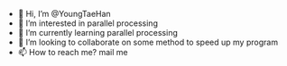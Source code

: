 - 👋 Hi, I’m @YoungTaeHan
- 👀 I’m interested in parallel processing
- 🌱 I’m currently learning parallel processing
- 💞️ I’m looking to collaborate on some method to speed up my program
- 📫 How to reach me? mail me

<!---
YoungTaeHan/YoungTaeHan is a ✨ special ✨ repository because its `README.md` (this file) appears on your GitHub profile.
You can click the Preview link to take a look at your changes.
--->
